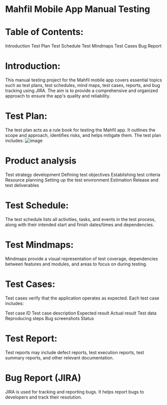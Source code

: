 # Mahfil Mobile App Manual Testing
# Table of Contents:
Introduction
Test Plan
Test Schedule
Test Mindmaps
Test Cases
Bug Report 
# Introduction:
This manual testing project for the Mahfil mobile app covers essential topics such as test plans, test schedules, mind maps, test cases, reports, and bug tracking using JIRA. The aim is to provide a comprehensive and organized approach to ensure the app's quality and reliability.

# Test Plan:
The test plan acts as a rule book for testing the Mahfil app. It outlines the scope and approach, identifies risks, and helps mitigate them. The test plan includes:
![image](https://github.com/aopi74/Assignment_Steadfast_IT/assets/85184571/fbc719f7-0263-4fa2-b838-7d6f4c6b1e66)



# Product analysis
Test strategy development
Defining test objectives
Establishing test criteria
Resource planning
Setting up the test environment
Estimation
Release and test deliverables
# Test Schedule:
The test schedule lists all activities, tasks, and events in the test process, along with their intended start and finish dates/times and dependencies.

# Test Mindmaps:
Mindmaps provide a visual representation of test coverage, dependencies between features and modules, and areas to focus on during testing.

# Test Cases:
Test cases verify that the application operates as expected. Each test case includes:

Test case ID
Test case description
Expected result
Actual result
Test data
Reproducing steps
Bug screenshots
Status
# Test Report:
Test reports may include defect reports, test execution reports, test summary reports, and other relevant documentation.

# Bug Report (JIRA)
JIRA is used for tracking and reporting bugs. It helps report bugs to developers and track their resolution.

